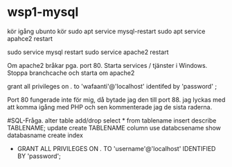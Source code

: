 # wsp1-mysql
 
 kör igång ubunto
 kör
    sudo apt service mysql-restart
    sudo apt service apahce2 restart

sudo service mysql restart sudo service apache2 restart

Om apache2 bråkar pga. port 80. Starta services / tjänster i Windows. Stoppa branchcache och starta om apache2




 grant all privileges on *.* to 'wafaanti'@'localhost' identifed by 'password' ;

Port 80 fungerade inte för mig, då bytade jag den till port 88.
jag lyckas med att komma igång med PHP och sen kommenterade jag de sista raderna.


#SQL-Fråga.
alter table add/drop
select * from tablename
insert
describe TABLENAME;
update
create TABLENAME    column
use databcsename
show databasname
create index
 * GRANT ALL PRIVILEGES ON *.* TO 'username'@'localhost' IDENTIFIED BY 'password';
